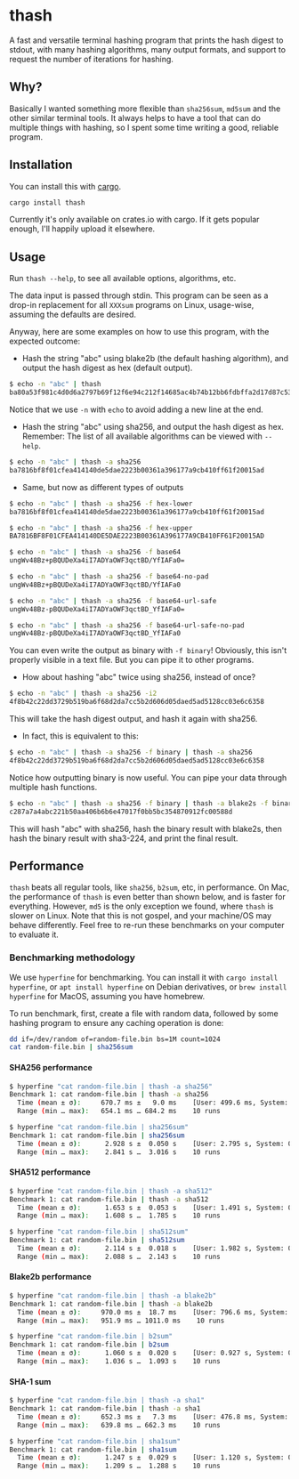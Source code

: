 # thash

A fast and versatile terminal hashing program that prints the hash digest to stdout, with many hashing algorithms, many output formats, and support to request the number of iterations for hashing.

## Why?

Basically I wanted something more flexible than `sha256sum`, `md5sum` and the other similar terminal tools. It always helps to have a tool that can do multiple things with hashing, so I spent some time writing a good, reliable program.

## Installation

You can install this with [cargo](https://www.rust-lang.org/tools/install).

```bash
cargo install thash
```

Currently it's only available on crates.io with cargo. If it gets popular enough, I'll happily upload it elsewhere.

## Usage

Run `thash --help`, to see all available options, algorithms, etc.

The data input is passed through stdin. This program can be seen as a drop-in replacement for all `XXXsum` programs on Linux, usage-wise, assuming the defaults are desired.

Anyway, here are some examples on how to use this program, with the expected outcome:

- Hash the string "abc" using blake2b (the default hashing algorithm), and output the hash digest as hex (default output).

```bash
$ echo -n "abc" | thash
ba80a53f981c4d0d6a2797b69f12f6e94c212f14685ac4b74b12bb6fdbffa2d17d87c5392aab792dc252d5de4533cc9518d38aa8dbf1925ab92386edd4009923
```

Notice that we use `-n` with `echo` to avoid adding a new line at the end.

- Hash the string "abc" using sha256, and output the hash digest as hex. Remember: The list of all available algorithms can be viewed with `--help`.

```bash
$ echo -n "abc" | thash -a sha256
ba7816bf8f01cfea414140de5dae2223b00361a396177a9cb410ff61f20015ad
```

- Same, but now as different types of outputs

```bash
$ echo -n "abc" | thash -a sha256 -f hex-lower
ba7816bf8f01cfea414140de5dae2223b00361a396177a9cb410ff61f20015ad

$ echo -n "abc" | thash -a sha256 -f hex-upper
BA7816BF8F01CFEA414140DE5DAE2223B00361A396177A9CB410FF61F20015AD

$ echo -n "abc" | thash -a sha256 -f base64
ungWv48Bz+pBQUDeXa4iI7ADYaOWF3qctBD/YfIAFa0=

$ echo -n "abc" | thash -a sha256 -f base64-no-pad
ungWv48Bz+pBQUDeXa4iI7ADYaOWF3qctBD/YfIAFa0

$ echo -n "abc" | thash -a sha256 -f base64-url-safe
ungWv48Bz-pBQUDeXa4iI7ADYaOWF3qctBD_YfIAFa0=

$ echo -n "abc" | thash -a sha256 -f base64-url-safe-no-pad
ungWv48Bz-pBQUDeXa4iI7ADYaOWF3qctBD_YfIAFa0
```

You can even write the output as binary with `-f binary`! Obviously, this isn't properly visible in a text file. But you can pipe it to other programs.

- How about hashing "abc" twice using sha256, instead of once?

```bash
$ echo -n "abc" | thash -a sha256 -i2
4f8b42c22dd3729b519ba6f68d2da7cc5b2d606d05daed5ad5128cc03e6c6358
```

This will take the hash digest output, and hash it again with sha256.

- In fact, this is equivalent to this:

```bash
$ echo -n "abc" | thash -a sha256 -f binary | thash -a sha256
4f8b42c22dd3729b519ba6f68d2da7cc5b2d606d05daed5ad5128cc03e6c6358
```

Notice how outputting binary is now useful. You can pipe your data through multiple hash functions.

```bash
$ echo -n "abc" | thash -a sha256 -f binary | thash -a blake2s -f binary | thash -a sha3-224
c287a7a4abc221b50aa406b6b6e47017f0bb5bc354870912fc00588d
```

This will hash "abc" with sha256, hash the binary result with blake2s, then hash the binary result with sha3-224, and print the final result.

## Performance

`thash` beats all regular tools, like `sha256`, `b2sum`, etc, in performance. On Mac, the performance of `thash` is even better than shown below, and is faster for everything. However, `md5` is the only exception we found, where `thash` is slower on Linux. Note that this is not gospel, and your machine/OS may behave differently. Feel free to re-run these benchmarks on your computer to evaluate it.

### Benchmarking methodology

We use `hyperfine` for benchmarking. You can install it with `cargo install hyperfine`, or `apt install hyperfine` on Debian derivatives, or `brew install hyperfine` for MacOS, assuming you have homebrew.

To run benchmark, first, create a file with random data, followed by some hashing program to ensure any caching operation is done:

```bash
dd if=/dev/random of=random-file.bin bs=1M count=1024
cat random-file.bin | sha256sum
```

#### SHA256 performance

```bash
$ hyperfine "cat random-file.bin | thash -a sha256"
Benchmark 1: cat random-file.bin | thash -a sha256
  Time (mean ± σ):     670.7 ms ±   9.0 ms    [User: 499.6 ms, System: 589.4 ms]
  Range (min … max):   654.1 ms … 684.2 ms    10 runs

$ hyperfine "cat random-file.bin | sha256sum"
Benchmark 1: cat random-file.bin | sha256sum
  Time (mean ± σ):      2.928 s ±  0.050 s    [User: 2.795 s, System: 0.497 s]
  Range (min … max):    2.841 s …  3.016 s    10 runs
```

#### SHA512 performance

```bash
$ hyperfine "cat random-file.bin | thash -a sha512"
Benchmark 1: cat random-file.bin | thash -a sha512
  Time (mean ± σ):      1.653 s ±  0.053 s    [User: 1.491 s, System: 0.629 s]
  Range (min … max):    1.608 s …  1.785 s    10 runs

$ hyperfine "cat random-file.bin | sha512sum"
Benchmark 1: cat random-file.bin | sha512sum
  Time (mean ± σ):      2.114 s ±  0.018 s    [User: 1.982 s, System: 0.488 s]
  Range (min … max):    2.088 s …  2.143 s    10 runs
```

#### Blake2b performance

```bash
$ hyperfine "cat random-file.bin | thash -a blake2b"
Benchmark 1: cat random-file.bin | thash -a blake2b
  Time (mean ± σ):     970.0 ms ±  18.7 ms    [User: 796.6 ms, System: 610.0 ms]
  Range (min … max):   951.9 ms … 1011.0 ms    10 runs

$ hyperfine "cat random-file.bin | b2sum"
Benchmark 1: cat random-file.bin | b2sum
  Time (mean ± σ):      1.060 s ±  0.020 s    [User: 0.927 s, System: 0.480 s]
  Range (min … max):    1.036 s …  1.093 s    10 runs
```

#### SHA-1 sum

```bash
$ hyperfine "cat random-file.bin | thash -a sha1"
Benchmark 1: cat random-file.bin | thash -a sha1
  Time (mean ± σ):     652.3 ms ±   7.3 ms    [User: 476.8 ms, System: 600.5 ms]
  Range (min … max):   639.8 ms … 662.3 ms    10 runs

$ hyperfine "cat random-file.bin | sha1sum"
Benchmark 1: cat random-file.bin | sha1sum
  Time (mean ± σ):      1.247 s ±  0.029 s    [User: 1.120 s, System: 0.472 s]
  Range (min … max):    1.209 s …  1.288 s    10 runs
```
